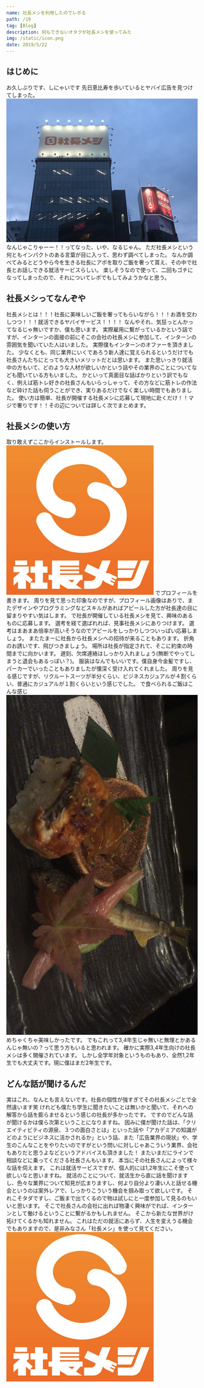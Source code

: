 ```yaml
---
name: 社長メシを利用したのでレポる
path: /19
tag: [Blog]
description: 何もできないオタクが社長メシを使ってみた
img: /static/icon.png
date: 2019/5/22
---
```


## はじめに
お久しぶりです、しにゃいです
先日恵比寿を歩いているとヤバイ広告を見つけてしまった。
<img src="/static/18-2.jpg">
なんじゃこりゃーー！！ってなった、いや、なるじゃん。
ただ社長メシという何ともインパクトのある言葉が目に入って、思わず調べてしまった。
なんか調べてみるとどうやら今を生きる社長にアポを取りご飯を奢って貰え、その中で社長とお話しできる就活サービスらしい。
楽しそうなので使って、二回もゴチになってしまったので、それについてレポでもしてみようかなと思う。
## 社長メシってなんぞや
社長メシとは！！！社長に美味しいご飯を奢ってもらいながら！！！お酒を交わしつつ！！！就活できるヤバイサービス！！！！
なんやそれ、気狂っとんかってなるじゃ無いですか、僕も思います。
実際雇用に繋がっているかという話ですが、インターンの面接の前にそこの会社の社長メシに参加して、インターンの雰囲気を聞いていた人はいました。
実際僕もインターンのオファーを頂きました。
少なくとも、同じ業界にいくであろう新人達に覚えられるというだけでも社長さんたちにとっても大きいメリットだとは思います。
また思いっきり就活中の方もいて、どのような人材が欲しいかという話やその業界のことについてなども聞いている方もいました。
かといって真面目な話ばかりという訳でもなく、例えば筋トレ好きの社長さんもいらっしゃって、その方などに筋トレの作法など砕けた話も伺うことができ、実りあるだけでなく楽しい時間でもありました。
使い方は簡単、社長が開催する社長メシに応募して現地に赴くだけ！！マジで奢りです！！その辺については詳しく次でまとめます。
## 社長メシの使い方
取り敢えずここからインストールします。
<a href="https://itunes.apple.com/jp/app/%E7%A4%BE%E9%95%B7%E3%81%A8%E5%AD%A6%E7%94%9F%E3%81%8C%E7%9B%B4%E6%8E%A5%E5%87%BA%E4%BC%9A%E3%81%88%E3%82%8B%E5%B0%B1%E6%B4%BB%E3%82%A2%E3%83%97%E3%83%AA-%E7%A4%BE%E9%95%B7%E3%83%A1%E3%82%B7/id1359582806?mt=8"><img src="/static/19-1.png"></a>
でプロフィールを書きます。
周りを見て思った印象なのですが、プロフィール画像はありで、またデザインやプログラミングなどスキルがあればアピールした方が社長達の目に留まりやすい気はします。
で社長が開催している社長メシを見て、興味のあるものに応募します。
選考を経て選ばれれば、見事社長メシにありつけます。
選考はまあまあ倍率が高いそうなのでアピールをしっかりしつついっぱい応募しましょう。
またたまーに社長から社長メシへの招待が来ることもあります。
折角のお誘いです、飛びつきましょう。
場所は社長が指定されて、そこに約束の時間までに向かいます。
遅刻、欠席連絡はしっかり入れましょう(無断でやってしまうと退会もあるっぽい？)。
服装はなんでもいいです。僕自身今金髪ですし、パーカーでいったこともありましたが懐深く受け入れてくれました。
周りを見る感じですが、リクルートスーツが半分くらい、ビジネスカジュアルが４割くらい、普通にカジュアルが１割くらいという感じでした。
で食べられるご飯はこんな感じ
<img src="/static/19-3.png">
めちゃくちゃ美味しかったです。
でもこれって3,4年生じゃ無いと無理とかあるんじゃ無いの？って思う方もいると思われます。
確かに実際3,4年生向けの社長メシは多く開催されています。
しかし全学年対象というものもあり、全然1,2年生でも大丈夫です。現に僕はまだ2年生です。
## どんな話が聞けるんだ
実はこれ、なんとも言えないです。社長の個性が強すぎてその社長メシごとで全然違います笑
けれども僕たち学生に聞きたいことは無いかと聞いて、それへの解答から話を膨らませるという感じの社長が多かったです。
ですのでどんな話が聞けるかは僕ら次第ということになりますね。
因みに僕が聞けた話は、「クリエイティビティの源泉、３つの面白さとは」といった話や「アカデミアの知識がどのようにビジネスに活かされるか」という話、また「広告業界の現状」や、学生のこんなことをやりたいのですがという問いに対しじゃあこういう業界、会社もありだと思うよなどというアドバイスも頂きました！
またいまだにラインで相談などに乗ってくださる社長さんもいます。
本当にその社長さんによって様々な話を伺えます。
これは就活サービスですが、個人的には1,2年生にこそ使って欲しいなと思いますね。
就活のことについて、就活生から直に話を聞けますし、色々な業界について知見が広まりますし、何より自分より凄い人と話せる機会というのは案外レアで、しっかりこういう機会を掴み取って欲しいです。
それこそタダですし、ご飯まで出てくるので物は試しにと一度参加して見るのもいいと思います。
そこで社長さんの会社に出れば物凄く興味がでれば、インターンとして働けるということに繋がるかもしれません。
そこから新たな世界がけ拓けてくるかも知れません。
これはただの就活にあらず、人生を変えうる機会でもありますので、是非みなさん「社長メシ」を使って見てください。
<a href="https://itunes.apple.com/jp/app/%E7%A4%BE%E9%95%B7%E3%81%A8%E5%AD%A6%E7%94%9F%E3%81%8C%E7%9B%B4%E6%8E%A5%E5%87%BA%E4%BC%9A%E3%81%88%E3%82%8B%E5%B0%B1%E6%B4%BB%E3%82%A2%E3%83%97%E3%83%AA-%E7%A4%BE%E9%95%B7%E3%83%A1%E3%82%B7/id1359582806?mt=8"><img src="/static/19-1.png"></a>